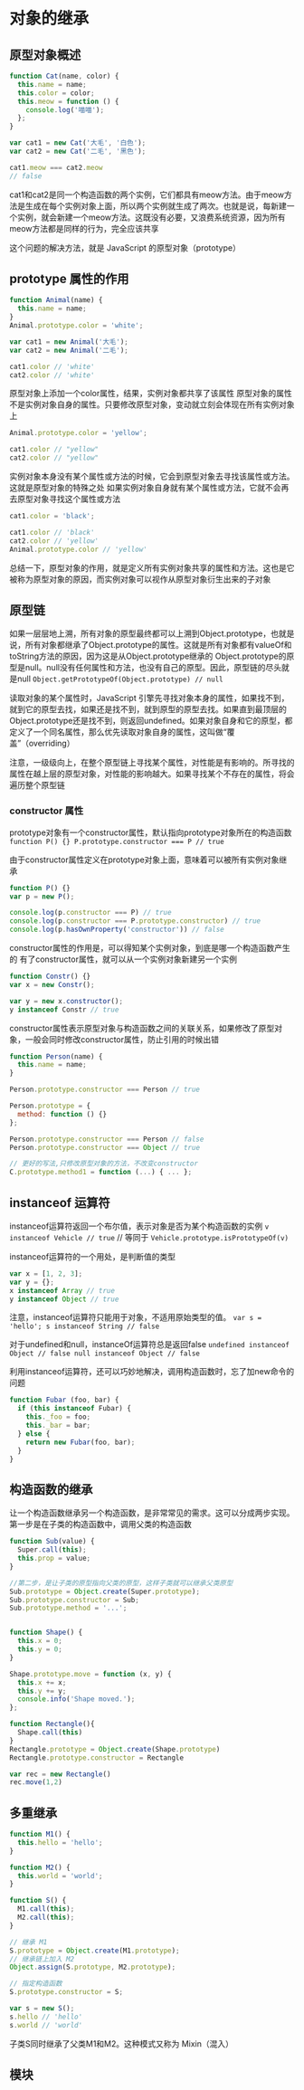 # 对象的继承

## 原型对象概述

```javascript
function Cat(name, color) {
  this.name = name;
  this.color = color;
  this.meow = function () {
    console.log('喵喵');
  };
}

var cat1 = new Cat('大毛', '白色');
var cat2 = new Cat('二毛', '黑色');

cat1.meow === cat2.meow
// false
```
cat1和cat2是同一个构造函数的两个实例，它们都具有meow方法。由于meow方法是生成在每个实例对象上面，所以两个实例就生成了两次。也就是说，每新建一个实例，就会新建一个meow方法。这既没有必要，又浪费系统资源，因为所有meow方法都是同样的行为，完全应该共享

这个问题的解决方法，就是 JavaScript 的原型对象（prototype）

## prototype 属性的作用
```javascript
function Animal(name) {
  this.name = name;
}
Animal.prototype.color = 'white';

var cat1 = new Animal('大毛');
var cat2 = new Animal('二毛');

cat1.color // 'white'
cat2.color // 'white'
```
原型对象上添加一个color属性，结果，实例对象都共享了该属性
原型对象的属性不是实例对象自身的属性。只要修改原型对象，变动就立刻会体现在所有实例对象上
```javascript
Animal.prototype.color = 'yellow';

cat1.color // "yellow"
cat2.color // "yellow"
```
实例对象本身没有某个属性或方法的时候，它会到原型对象去寻找该属性或方法。这就是原型对象的特殊之处
如果实例对象自身就有某个属性或方法，它就不会再去原型对象寻找这个属性或方法
```javascript
cat1.color = 'black';

cat1.color // 'black'
cat2.color // 'yellow'
Animal.prototype.color // 'yellow'
```
总结一下，原型对象的作用，就是定义所有实例对象共享的属性和方法。这也是它被称为原型对象的原因，而实例对象可以视作从原型对象衍生出来的子对象

## 原型链
如果一层层地上溯，所有对象的原型最终都可以上溯到Object.prototype，也就是说，所有对象都继承了Object.prototype的属性。这就是所有对象都有valueOf和toString方法的原因，因为这是从Object.prototype继承的
Object.prototype的原型是null。null没有任何属性和方法，也没有自己的原型。因此，原型链的尽头就是null
`Object.getPrototypeOf(Object.prototype) // null`

读取对象的某个属性时，JavaScript 引擎先寻找对象本身的属性，如果找不到，就到它的原型去找，如果还是找不到，就到原型的原型去找。如果直到最顶层的Object.prototype还是找不到，则返回undefined。如果对象自身和它的原型，都定义了一个同名属性，那么优先读取对象自身的属性，这叫做“覆盖”（overriding）

注意，一级级向上，在整个原型链上寻找某个属性，对性能是有影响的。所寻找的属性在越上层的原型对象，对性能的影响越大。如果寻找某个不存在的属性，将会遍历整个原型链

### constructor 属性
prototype对象有一个constructor属性，默认指向prototype对象所在的构造函数
`function P() {} P.prototype.constructor === P // true`

由于constructor属性定义在prototype对象上面，意味着可以被所有实例对象继承
```javascript
function P() {}
var p = new P();

console.log(p.constructor === P) // true
console.log(p.constructor === P.prototype.constructor) // true
console.log(p.hasOwnProperty('constructor')) // false
```

constructor属性的作用是，可以得知某个实例对象，到底是哪一个构造函数产生的
有了constructor属性，就可以从一个实例对象新建另一个实例
```javascript
function Constr() {}
var x = new Constr();

var y = new x.constructor();
y instanceof Constr // true
```
constructor属性表示原型对象与构造函数之间的关联关系，如果修改了原型对象，一般会同时修改constructor属性，防止引用的时候出错
```javascript
function Person(name) {
  this.name = name;
}

Person.prototype.constructor === Person // true

Person.prototype = {
  method: function () {}
};

Person.prototype.constructor === Person // false
Person.prototype.constructor === Object // true

// 更好的写法,只修改原型对象的方法，不改变constructor
C.prototype.method1 = function (...) { ... };
```

## instanceof 运算符
instanceof运算符返回一个布尔值，表示对象是否为某个构造函数的实例
`v instanceof Vehicle // true`
// 等同于
`Vehicle.prototype.isPrototypeOf(v)`

instanceof运算符的一个用处，是判断值的类型
```javascript
var x = [1, 2, 3];
var y = {};
x instanceof Array // true
y instanceof Object // true
```
注意，instanceof运算符只能用于对象，不适用原始类型的值。
`var s = 'hello'; s instanceof String // false`

对于undefined和null，instanceOf运算符总是返回false
`undefined instanceof Object // false null instanceof Object // false`

利用instanceof运算符，还可以巧妙地解决，调用构造函数时，忘了加new命令的问题
```javascript
function Fubar (foo, bar) {
  if (this instanceof Fubar) {
    this._foo = foo;
    this._bar = bar;
  } else {
    return new Fubar(foo, bar);
  }
}
```

## 构造函数的继承
让一个构造函数继承另一个构造函数，是非常常见的需求。这可以分成两步实现。第一步是在子类的构造函数中，调用父类的构造函数

```javascript
function Sub(value) {
  Super.call(this);
  this.prop = value;
}

//第二步，是让子类的原型指向父类的原型，这样子类就可以继承父类原型
Sub.prototype = Object.create(Super.prototype);
Sub.prototype.constructor = Sub;
Sub.prototype.method = '...';


function Shape() {
  this.x = 0;
  this.y = 0;
}

Shape.prototype.move = function (x, y) {
  this.x += x;
  this.y += y;
  console.info('Shape moved.');
};

function Rectangle(){
  Shape.call(this)
}
Rectangle.prototype = Object.create(Shape.prototype)
Rectangle.prototype.constructor = Rectangle

var rec = new Rectangle()
rec.move(1,2)
```

## 多重继承

```javascript
function M1() {
  this.hello = 'hello';
}

function M2() {
  this.world = 'world';
}

function S() {
  M1.call(this);
  M2.call(this);
}

// 继承 M1
S.prototype = Object.create(M1.prototype);
// 继承链上加入 M2
Object.assign(S.prototype, M2.prototype);

// 指定构造函数
S.prototype.constructor = S;

var s = new S();
s.hello // 'hello'
s.world // 'world'
```
子类S同时继承了父类M1和M2。这种模式又称为 Mixin（混入）

## 模块
